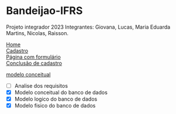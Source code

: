 # Bandeijao-IFRS

Projeto integrador 2023
Integrantes: Giovana, Lucas, Maria Eduarda Martins, Nicolas, Raisson.

<a href="views/home.html">Home</a><br>
<a href="views/cadastro.html">Cadastro</a><br>
<a href="views/pformulario.html">Página com formulário</a><br>
<a href="views/conclusaocad.html">Conclusão de cadastro</a>

[modelo conceitual](Modelo_DB/modelo_conceitual2.png)

- [ ] Analise dos requisitos
- [x] Modelo conceitual do banco de dados
- [x] Modelo logico do banco de dados
- [x] Modelo fisico do banco de dados
